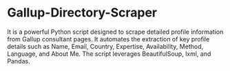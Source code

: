 # Gallup-Directory-Scraper
It is a powerful Python script designed to scrape detailed profile information from Gallup consultant pages. It automates the extraction of key profile details such as Name, Email, Country, Expertise, Availability, Method, Language, and About Me. The script leverages BeautifulSoup, lxml, and Pandas. 
